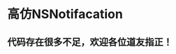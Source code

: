                                             
高仿NSNotifacation                                            
=====
代码存在很多不足，欢迎各位道友指正！
-----                
                                      
